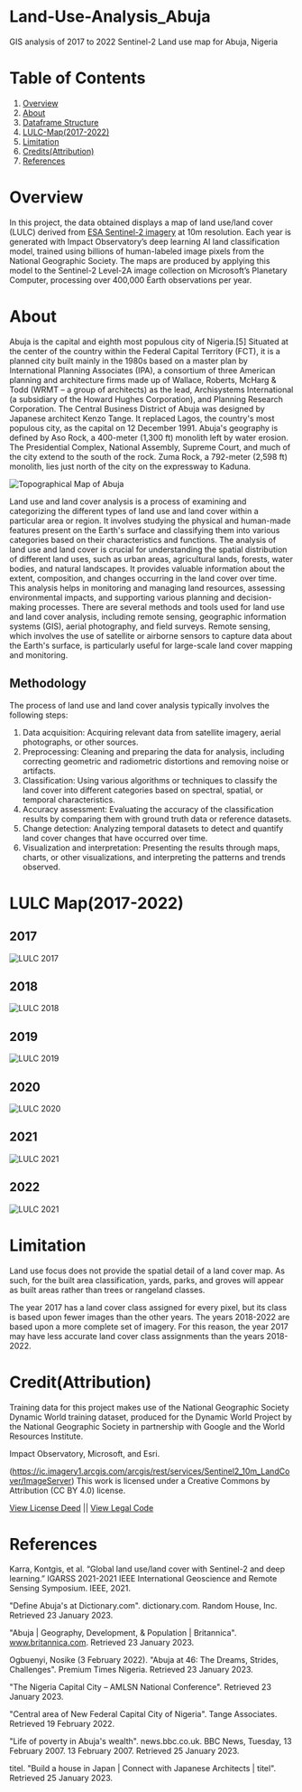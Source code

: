 # Land-Use-Analysis_Abuja
GIS analysis of 2017 to 2022 Sentinel-2 Land use map for Abuja, Nigeria 

# Table of Contents
1. [Overview](#Overview)
2. [About](#About)
3. [Dataframe Structure](#Dataframe-Structure)
4. [LULC-Map(2017-2022)](#LULC-Map(2017-2022))
5. [Limitation](#Limitation)
6. [Credits(Attribution)](#Credits(Attribution))
7. [References](#References)


 # Overview
In this project, the data obtained displays a map of land use/land cover (LULC) derived from [ESA Sentinel-2 imagery](https://livingatlas.arcgis.com/landcoverexplorer/#mapCenter=-83.21%2C34.332%2C4&mode=step&timeExtent=2017%2C2021&year=2017&downloadMode=true) at 10m resolution. Each year is generated with Impact Observatory’s deep learning AI land classification model, trained using billions of human-labeled image pixels from the National Geographic Society. The maps are produced by applying this model to the Sentinel-2 Level-2A image collection on Microsoft’s Planetary Computer, processing over 400,000 Earth observations per year.

# About
Abuja is the capital and eighth most populous city of Nigeria.[5] Situated at the center of the country within the Federal Capital Territory (FCT), it is a planned city built mainly in the 1980s based on a master plan by International Planning Associates (IPA), a consortium of three American planning and architecture firms made up of Wallace, Roberts, McHarg & Todd (WRMT – a group of architects) as the lead, Archisystems International (a subsidiary of the Howard Hughes Corporation), and Planning Research Corporation. The Central Business District of Abuja was designed by Japanese architect Kenzo Tange. It replaced Lagos, the country's most populous city, as the capital on 12 December 1991.
Abuja's geography is defined by Aso Rock, a 400-meter (1,300 ft) monolith left by water erosion. The Presidential Complex, National Assembly, Supreme Court, and much of the city extend to the south of the rock. Zuma Rock, a 792-meter (2,598 ft) monolith, lies just north of the city on the expressway to Kaduna.

![Topographical Map of Abuja](Abuja.jpg)

Land use and land cover analysis is a process of examining and categorizing the different types of land use and land cover within a particular area or region. It involves studying the physical and human-made features present on the Earth's surface and classifying them into various categories based on their characteristics and functions.
The analysis of land use and land cover is crucial for understanding the spatial distribution of different land uses, such as urban areas, agricultural lands, forests, water bodies, and natural landscapes. It provides valuable information about the extent, composition, and changes occurring in the land cover over time. This analysis helps in monitoring and managing land resources, assessing environmental impacts, and supporting various planning and decision-making processes.
There are several methods and tools used for land use and land cover analysis, including remote sensing, geographic information systems (GIS), aerial photography, and field surveys. Remote sensing, which involves the use of satellite or airborne sensors to capture data about the Earth's surface, is particularly useful for large-scale land cover mapping and monitoring.

## Methodology
The process of land use and land cover analysis typically involves the following steps:

1. Data acquisition: Acquiring relevant data from satellite imagery, aerial photographs, or other sources.
2. Preprocessing: Cleaning and preparing the data for analysis, including correcting geometric and radiometric distortions and removing noise or artifacts.
3. Classification: Using various algorithms or techniques to classify the land cover into different categories based on spectral, spatial, or temporal characteristics.
4. Accuracy assessment: Evaluating the accuracy of the classification results by comparing them with ground truth data or reference datasets.
5. Change detection: Analyzing temporal datasets to detect and quantify land cover changes that have occurred over time.
6. Visualization and interpretation: Presenting the results through maps, charts, or other visualizations, and interpreting the patterns and trends observed.



# LULC Map(2017-2022)

## 2017
![LULC 2017](Abuja_LULC_2017.jpg)

## 2018
![LULC 2018](Abuja_LULC_2018.jpg)

## 2019
![LULC 2019](Abuja_LULC_2019.jpg)

## 2020
![LULC 2020](Abuja_LULC_2020.jpg)

## 2021
![LULC 2021](Abuja_LULC_2021.jpg)

## 2022
![LULC 2021](Abuja_LULC_2022.jpg)


# Limitation
Land use focus does not provide the spatial detail of a land cover map. As such, for the built area classification, yards, parks, and groves will appear as built areas rather than trees or rangeland classes.

The year 2017 has a land cover class assigned for every pixel, but its class is based upon fewer images than the other years. The years 2018-2022 are based upon a more complete set of imagery. For this reason, the year 2017 may have less accurate land cover class assignments than the years 2018-2022.


# Credit(Attribution)
Training data for this project makes use of the National Geographic Society Dynamic World training dataset, produced for the Dynamic World Project by the National Geographic Society in partnership with Google and the World Resources Institute.

Impact Observatory, Microsoft, and Esri.

(https://ic.imagery1.arcgis.com/arcgis/rest/services/Sentinel2_10m_LandCover/ImageServer)
This work is licensed under a Creative Commons by Attribution (CC BY 4.0) license.

[View License Deed](https://creativecommons.org/licenses/by/4.0/) || [View Legal Code](https://creativecommons.org/licenses/by/4.0/legalcode)


# References
Karra, Kontgis, et al. “Global land use/land cover with Sentinel-2 and deep learning.” IGARSS 2021-2021 IEEE International Geoscience and Remote Sensing Symposium. IEEE, 2021.


"Define Abuja's at Dictionary.com". dictionary.com. Random House, Inc. Retrieved 23 January 2023.

"Abuja | Geography, Development, & Population | Britannica". www.britannica.com. Retrieved 23 January 2023.

Ogbuenyi, Nosike (3 February 2022). "Abuja at 46: The Dreams, Strides, Challenges". Premium Times Nigeria. Retrieved 23 January 2023.

"The Nigeria Capital City – AMLSN National Conference". Retrieved 23 January 2023.

"Central area of New Federal Capital City of Nigeria". Tange Associates. Retrieved 19 February 2022.

"Life of poverty in Abuja's wealth". news.bbc.co.uk. BBC News, Tuesday, 13 February 2007. 13 February 2007. Retrieved 25 January 2023.

titel. "Build a house in Japan | Connect with Japanese Architects | titel". Retrieved 25 January 2023.

